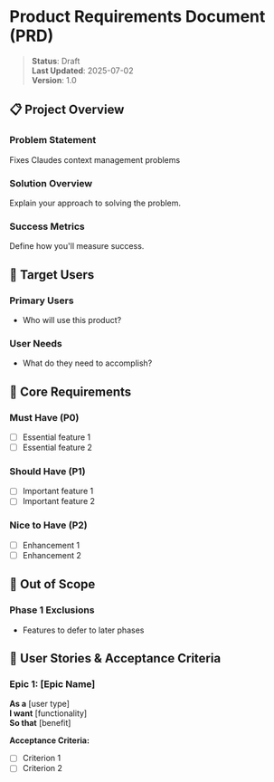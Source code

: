 # Product Requirements Document (PRD)

> **Status**: Draft  
> **Last Updated**: 2025-07-02  
> **Version**: 1.0  

## 📋 Project Overview

### Problem Statement
Fixes Claudes context management problems

### Solution Overview
Explain your approach to solving the problem.

### Success Metrics
Define how you'll measure success.

## 👥 Target Users

### Primary Users
- Who will use this product?

### User Needs
- What do they need to accomplish?

## 🎯 Core Requirements

### Must Have (P0)
- [ ] Essential feature 1
- [ ] Essential feature 2

### Should Have (P1)
- [ ] Important feature 1
- [ ] Important feature 2

### Nice to Have (P2)
- [ ] Enhancement 1
- [ ] Enhancement 2

## 🚫 Out of Scope

### Phase 1 Exclusions
- Features to defer to later phases

## 🏁 User Stories & Acceptance Criteria

### Epic 1: [Epic Name]
**As a** [user type]  
**I want** [functionality]  
**So that** [benefit]

**Acceptance Criteria:**
- [ ] Criterion 1
- [ ] Criterion 2
